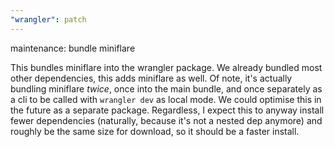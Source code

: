 ```yaml
---
"wrangler": patch
---
```


maintenance: bundle miniflare

This bundles miniflare into the wrangler package. We already bundled most other dependencies, this adds miniflare as well. Of note, it's actually bundling miniflare _twice_, once into the main bundle, and once separately as a cli to be called with `wrangler dev` as local mode. We could optimise this in the future as a separate package. Regardless, I expect this to anyway install fewer dependencies (naturally, because it's not a nested dep anymore) and roughly be the same size for download, so it should be a faster install.
